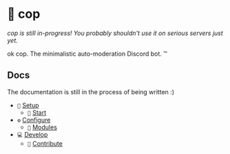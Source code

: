 # 👮 cop

_cop is still in-progress! You probably shouldn't use it on serious servers just yet._

ok cop. The minimalistic auto-moderation Discord bot. :tm:

## Docs

The documentation is still in the process of being written :)

-   `💾` [Setup][docs/setup]
    -   `🏁` [Start][docs/start]
-   `⚙️` [Configure][docs/configure]
    -   `🧩` [Modules][docs/modules]
-   `💻` [Develop][docs/develop]
    -   `🤝` [Contribute][docs/contribute]

<!-- references -->

[docs/setup]: https://github.com/cAttte/cop/blob/master/docs/setup.md
[docs/configure]: https://github.com/cAttte/cop/blob/master/docs/configure.md
[docs/modules]: https://github.com/cAttte/cop/blob/master/docs/modules.md
[docs/start]: https://github.com/cAttte/cop/blob/master/docs/start.md
[docs/develop]: https://github.com/cAttte/cop/blob/master/docs/develop.md
[docs/contribute]: https://github.com/cAttte/cop/blob/master/docs/contribute.md
